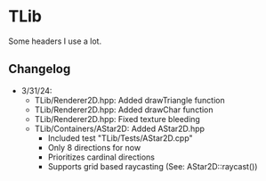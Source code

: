 
# TLib
Some headers I use a lot.

## Changelog
- 3/31/24:
  - TLib/Renderer2D.hpp: Added drawTriangle function
  - TLib/Renderer2D.hpp: Added drawChar function
  - TLib/Renderer2D.hpp: Fixed texture bleeding
  - TLib/Containers/AStar2D: Added AStar2D.hpp
    - Included test "TLib/Tests/AStar2D.cpp" 
    - Only 8 directions for now
    - Prioritizes cardinal directions
    - Supports grid based raycasting (See: AStar2D::raycast())